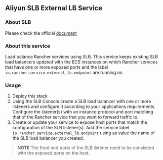 ## Aliyun SLB External LB Service

### About SLB
Please check the official [document](https://www.aliyun.com/product/slb)

### About this service
Load balance Rancher services using SLB.
This service keeps existing SLB load balancers updated with the ECS instances on which Rancher services that have one or more exposed ports and the label `io.rancher.service.external_lb.endpoint` are running on.

### Usage

1. Deploy this stack
2. Using the SLB Console create a SLB load balancer with one or more listeners and configure it according to your applications requirements. Configure the listener(s) with an instance protocol and port matching that of the Rancher service that you want to forward traffic to.
3. Create or update your service to expose host ports that match the configuration of the SLB listener(s). Add the service label `io.rancher.service.external_lb.endpoint` using as value the name of the SLB load balancer you created.

> **NOTE** The front end ports of the SLB listener need to be consistent with the exposed ports on the host.
